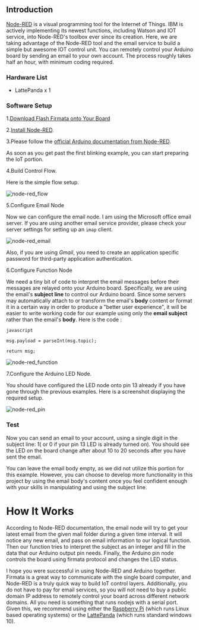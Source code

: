 

## Introduction

[Node-RED](http://nodered.org/) is a visual programming tool for the Internet of Things. IBM is actively implementing its newest functions, including Watson and IOT service, into Node-RED's toolbox ever since its creation.
Here, we are taking advantage of the Node-RED tool and the email service to build a simple but awesome IOT control unit. You can remotely control your Arduino board by sending an email to your own account. The process roughly takes half an hour, with minimum coding required.

### Hardware List

- LattePanda x 1

### Software Setup

1.[Download Flash Firmata onto Your Board](http://docs.lattepanda.com/content/1st_edition/vs_programming/#step-2-set-up-the-arduino)

2.[Install Node-RED](http://nodered.org/docs/getting-started/installation).

3.Please follow the [official Arduino documentation from Node-RED](http://nodered.org/docs/hardware/arduino).

As soon as you get past the first blinking example, you can start preparing the IoT portion.

4.Build Control Flow.

Here is the simple flow setup.

![node-red_flow](http://www.lattepanda.com/wp-content/uploads/2016/02/node-red_flow.png)

5.Configure Email Node

Now we can configure the email node. I am using the Microsoft office email server. If you are using another email service provider, please check your server settings for setting up an `imap` client.

![node-red_email](http://www.lattepanda.com/wp-content/uploads/2016/02/node-red_email.png)

Also, if you are using *Gmail*, you need to create an application specific password for third-party application authentication.

6.Configure Function Node

We need a tiny bit of code to interpret the email messages before their messages are relayed onto your Arduino board. Specifically, we are using the email's **subject line** to control our Arduino board. Since some servers may automatically attach to or transform the email's **body** content or format it in a certain way in order to produce a "better user experience", it will be easier to write working code for our example using only the **email subject** rather than the email's **body**.
Here is the code :

`javascript`

`msg.payload = parseInt(msg.topic);`

`return msg;`

![node-red_function](http://www.lattepanda.com/wp-content/uploads/2016/02/node-red_function.png)

7.Configure the Arduino LED Node.

You should have configured the LED node onto pin 13 already if you have gone through the previous examples. Here is a screenshot displaying the required setup.

![node-red_pin](http://www.lattepanda.com/wp-content/uploads/2016/02/node-red_pin.png)

### Test

Now you can send an email to your account, using a single digit in the subject line: 1( or 0 if your pin 13 LED is already turned on). You should see the LED on the board change after about 10 to 20 seconds after you have sent the email.

You can leave the email body empty, as we did not utilize this portion for this example. However, you can choose to develop more functionality in this project by using the email body's content once you feel confident enough with your skills in manipulating and using the subject line.

# How It Works

According to Node-RED documentation, the email node will try to get your latest email from the given mail folder during a given time interval. It will notice any new email, and pass on email information to our logical function. Then our function tries to interpret the subject as an integer and fill in the data that our Arduino output pin needs. Finally, the Arduino pin node controls the board using firmata protocol and changes the LED status.


I hope you were successful in using Node-RED and Arduino together. Firmata is a great way to communicate with the single board computer, and Node-RED is a truly quick way to build IoT control layers. Additionally, you do not have to pay for email services, so you will not need to buy a public domain IP address to remotely control your board across different network domains. All you need is something that runs nodejs with a serial port. Given this, we recommend using either the [Raspberry Pi](http://www.dfrobot.com/index.php?route=product/search&description=true&search=berry) (which runs Linux based operating systems) or the [LattePanda](http://www.dfrobot.com/index.php?route=product/product&product_id=1405&search=lattepanda&description=true#.V1RIHVd7zCc) (which runs standard windows 10).
